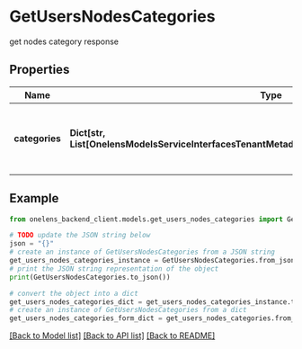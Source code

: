 # GetUsersNodesCategories

get nodes category response

## Properties

Name | Type | Description | Notes
------------ | ------------- | ------------- | -------------
**categories** | **Dict[str, List[OnelensModelsServiceInterfacesTenantMetadataCommonsHierarchyNodeCategory2]]** | Dictionary of node categories and their child categories. | 

## Example

```python
from onelens_backend_client.models.get_users_nodes_categories import GetUsersNodesCategories

# TODO update the JSON string below
json = "{}"
# create an instance of GetUsersNodesCategories from a JSON string
get_users_nodes_categories_instance = GetUsersNodesCategories.from_json(json)
# print the JSON string representation of the object
print(GetUsersNodesCategories.to_json())

# convert the object into a dict
get_users_nodes_categories_dict = get_users_nodes_categories_instance.to_dict()
# create an instance of GetUsersNodesCategories from a dict
get_users_nodes_categories_form_dict = get_users_nodes_categories.from_dict(get_users_nodes_categories_dict)
```
[[Back to Model list]](../README.md#documentation-for-models) [[Back to API list]](../README.md#documentation-for-api-endpoints) [[Back to README]](../README.md)



